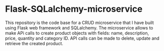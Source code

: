 # Flask-SQLalchemy-microservice
This repository is the code base for a CRUD microservice that I have built using Flask web framework and SQLalchemy. The microservice allows to make APi calls to create product objects with fields: name, description, price, quantity and category ID. API calls can be made to delete, update and retrieve the created product.
